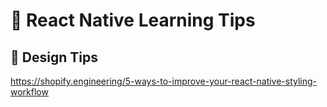 # 📖 React Native Learning Tips

## 📃 Design Tips
https://shopify.engineering/5-ways-to-improve-your-react-native-styling-workflow
